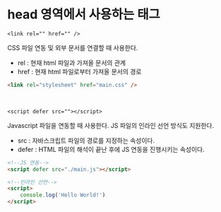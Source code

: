 # head 영역에서 사용하는 태그

`<link rel="" href="" />`

CSS 파일 연동 및 외부 문서를 연결할 때 사용한다.

- rel : 현재 html 파일과 가져올 문서의 관계
- href : 현재 html 파일로부터 가져올 문서의 경로

```html
<link rel="stylesheet" href="main.css" />
```

<br>

`<script defer src=""></script>`

Javascript 파일을 연동할 때 사용한다. JS 파일의 인라인 선언 방식도 지원한다.

- src : 자바스크립트 파일의 경로를 지정하는 속성이다.
- defer : HTML 파일의 해석이 끝난 후에 JS 연동을 진행시키는 속성이다.

```html
<!--JS 연동-->
<script defer src="./main.js"></script>

<!--인라인 선언-->
<script>
    console.log('Hello World!')
</script>
```

